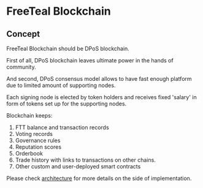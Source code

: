 # FreeTeal Blockchain

## Concept

FreeTeal Blockchain should be DPoS blockchain. 

First of all, DPoS blockchain leaves ultimate power in the hands of community. 

And second, DPoS consensus model allows to have fast enough platform due to limited amount of supporting nodes. 

Each signing node is elected by token holders and receives fixed 'salary' in form of tokens set up for the supporting nodes.

Blockchain keeps:
1. FTT balance and transaction records
2. Voting records
3. Governance rules
4. Reputation scores
5. Orderbook
6. Trade history with links to transactions on other chains. 
7. Other custom and user-deployed smart contracts

Please check [architecture](https://github.com/freeteal-foundation-one/wiki/edit/master/architecture.md) for more details on the side of implementation.

